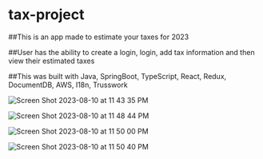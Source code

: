 # tax-project

##This is an app made to estimate your taxes for 2023

##User has the ability to create a login, login, add tax information and then view their estimated taxes

##This was built with Java, SpringBoot, TypeScript, React, Redux, DocumentDB, AWS, I18n, Trusswork

![Screen Shot 2023-08-10 at 11 43 35 PM](https://github.com/chrisbehrens84/tax-project/assets/137439277/c49482ea-a580-4f4f-ae19-660a769a22e6)

![Screen Shot 2023-08-10 at 11 48 44 PM](https://github.com/chrisbehrens84/tax-project/assets/137439277/d177191c-310a-4a43-b114-fba4fedb76dd)

![Screen Shot 2023-08-10 at 11 50 00 PM](https://github.com/chrisbehrens84/tax-project/assets/137439277/1f820057-8417-4776-b3ff-0c1d0f8af4ed)

![Screen Shot 2023-08-10 at 11 50 40 PM](https://github.com/chrisbehrens84/tax-project/assets/137439277/a4a71c9c-5b1e-4631-a5a3-504770134753)
